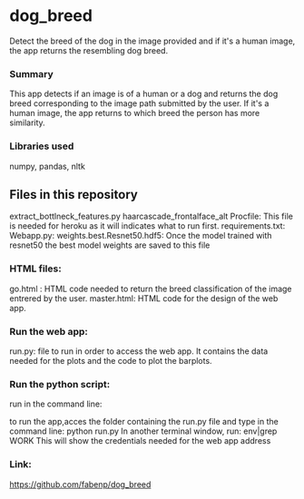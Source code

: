 # dog_breed
Detect the breed of the dog in the image provided and if it's a human image,  the app returns the resembling dog breed.

### Summary
This app detects if an image is of a human or a dog and returns the dog breed corresponding to the image path submitted by the user. If it's a human image, the app returns to which breed the person has more similarity.

### Libraries used
numpy, pandas, nltk

## Files in this repository
extract_bottlneck_features.py
haarcascade_frontalface_alt
Procfile: This file is needed for heroku as it will indicates what to run first.
requirements.txt: 
Webapp.py: 
weights.best.Resnet50.hdf5: Once the model trained with resnet50 the best model weights are saved to this file
### HTML files:
go.html : HTML code needed to return the breed classification of the image entrered by the user.
master.html: HTML code for the design of the web app.
### Run the web app:
run.py: file to run in order to access the web app. It contains the data needed for the plots and the code to plot the barplots.

### Run the python script:
run in the command line: 

to run the app,acces the folder containing the run.py file and type in the command line:
python run.py
In another terminal window, run:
env|grep WORK
This will show the credentials needed for the web app address

### Link: 
https://github.com/fabenp/dog_breed


